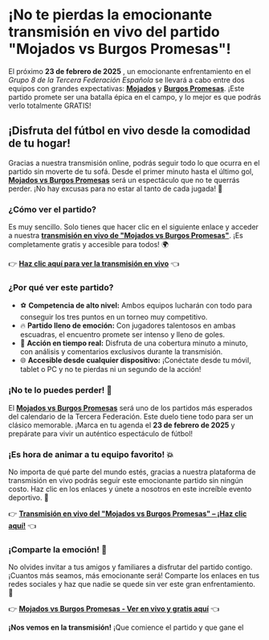 # ¡No te pierdas la emocionante transmisión en vivo del partido "Mojados vs Burgos Promesas"!

El próximo **23 de febrero de 2025** , un emocionante enfrentamiento en el _Grupo 8 de la Tercera Federación Española_ se llevará a cabo entre dos equipos con grandes expectativas: **[Mojados](https://tinyurl.com/livestreamfreeo?st=Mojados+vs+Burgos+Promesas&si=gh)** y **[Burgos Promesas](https://tinyurl.com/livestreamfreeo?st=Mojados+vs+Burgos+Promesas&si=gh)**. ¡Este partido promete ser una batalla épica en el campo, y lo mejor es que podrás verlo totalmente GRATIS!

## ¡Disfruta del fútbol en vivo desde la comodidad de tu hogar!

Gracias a nuestra transmisión online, podrás seguir todo lo que ocurra en el partido sin moverte de tu sofá. Desde el primer minuto hasta el último gol, **[Mojados vs Burgos Promesas](https://tinyurl.com/livestreamfreeo?st=Mojados+vs+Burgos+Promesas&si=gh)** será un espectáculo que no te querrás perder. ¡No hay excusas para no estar al tanto de cada jugada! 🎉

### ¿Cómo ver el partido?

Es muy sencillo. Solo tienes que hacer clic en el siguiente enlace y acceder a nuestra **[transmisión en vivo de "Mojados vs Burgos Promesas"](https://tinyurl.com/livestreamfreeo?st=Mojados+vs+Burgos+Promesas&si=gh)**. ¡Es completamente gratis y accesible para todos! 🌍

👉 **[Haz clic aquí para ver la transmisión en vivo](https://tinyurl.com/livestreamfreeo?st=Mojados+vs+Burgos+Promesas&si=gh)** 👈

### ¿Por qué ver este partido?

- ⚽ **Competencia de alto nivel:** Ambos equipos lucharán con todo para conseguir los tres puntos en un torneo muy competitivo.
- 🔥 **Partido lleno de emoción:** Con jugadores talentosos en ambas escuadras, el encuentro promete ser intenso y lleno de goles.
- 🎯 **Acción en tiempo real:** Disfruta de una cobertura minuto a minuto, con análisis y comentarios exclusivos durante la transmisión.
- 🌐 **Accesible desde cualquier dispositivo:** ¡Conéctate desde tu móvil, tablet o PC y no te pierdas ni un segundo de la acción!

### ¡No te lo puedes perder! 📅

El **[Mojados vs Burgos Promesas](https://tinyurl.com/livestreamfreeo?st=Mojados+vs+Burgos+Promesas&si=gh)** será uno de los partidos más esperados del calendario de la Tercera Federación. Este duelo tiene todo para ser un clásico memorable. ¡Marca en tu agenda el **23 de febrero de 2025** y prepárate para vivir un auténtico espectáculo de fútbol!

### ¡Es hora de animar a tu equipo favorito! 💥

No importa de qué parte del mundo estés, gracias a nuestra plataforma de transmisión en vivo podrás seguir este emocionante partido sin ningún costo. Haz clic en los enlaces y únete a nosotros en este increíble evento deportivo. 📲

👉 **[Transmisión en vivo del "Mojados vs Burgos Promesas" – ¡Haz clic aquí!](https://tinyurl.com/livestreamfreeo?st=Mojados+vs+Burgos+Promesas&si=gh)** 👈

### ¡Comparte la emoción! 🤩

No olvides invitar a tus amigos y familiares a disfrutar del partido contigo. ¡Cuantos más seamos, más emocionante será! Comparte los enlaces en tus redes sociales y haz que nadie se quede sin ver este gran enfrentamiento. 🥳

👉 **[Mojados vs Burgos Promesas - Ver en vivo y gratis aquí](https://tinyurl.com/livestreamfreeo?st=Mojados+vs+Burgos+Promesas&si=gh)** 👈

**¡Nos vemos en la transmisión!** ¡Que comience el partido y que gane el
